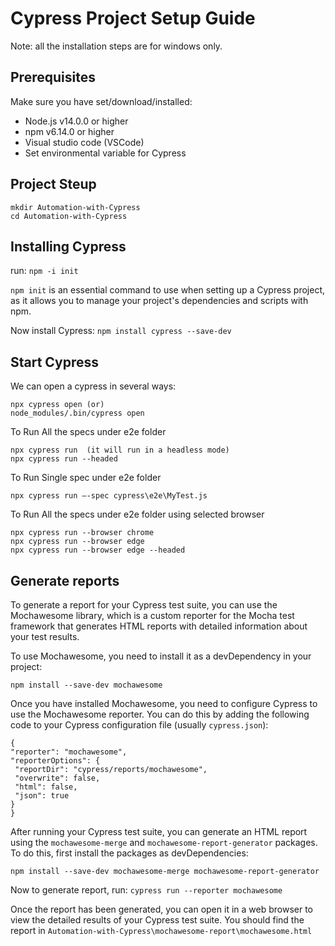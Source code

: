 # Cypress Project Setup Guide
Note: all the installation steps are for windows only.

## Prerequisites

Make sure you have set/download/installed:
-   Node.js v14.0.0 or higher
-   npm v6.14.0 or higher
- Visual studio code (VSCode)
- Set environmental variable for Cypress

## Project Steup
```
mkdir Automation-with-Cypress
cd Automation-with-Cypress
```
## Installing Cypress

    
run: ``npm -i init``

`npm init` is an essential command to use when setting up a Cypress project, as it allows you to manage your project's dependencies and scripts with npm.

Now install Cypress:
 `npm install cypress --save-dev` <br>
## Start Cypress

We can open a cypress in several ways:

    npx cypress open (or) 
    node_modules/.bin/cypress open
To Run All the specs under e2e folder

    npx cypress run  (it will run in a headless mode)
    npx cypress run --headed
To Run Single spec under e2e folder

    npx cypress run –-spec cypress\e2e\MyTest.js
   To Run All the specs under e2e folder using selected browser
   

    npx cypress run --browser chrome 
    npx cypress run --browser edge 
    npx cypress run --browser edge --headed


## Generate reports

To generate a report for your Cypress test suite, you can use the Mochawesome library, which is a custom reporter for the Mocha test framework that generates HTML reports with detailed information about your test results.

To use Mochawesome, you need to install it as a devDependency in your project:

    npm install --save-dev mochawesome
   Once you have installed Mochawesome, you need to configure Cypress to use the Mochawesome reporter. You can do this by adding the following code to your Cypress configuration file (usually `cypress.json`):
   ```
   {
  "reporter": "mochawesome",
  "reporterOptions": {
    "reportDir": "cypress/reports/mochawesome",
    "overwrite": false,
    "html": false,
    "json": true
  }
}
```
After running your Cypress test suite, you can generate an HTML report using the `mochawesome-merge` and `mochawesome-report-generator` packages. To do this, first install the packages as devDependencies:

    npm install --save-dev mochawesome-merge mochawesome-report-generator

Now to generate report, run:
 `cypress run --reporter mochawesome`

Once the report has been generated, you can open it in a web browser to view the detailed results of your Cypress test suite. You should find the report in `Automation-with-Cypress\mochawesome-report\mochawesome.html`
